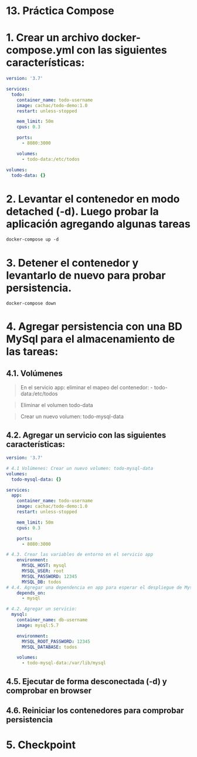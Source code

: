 # 13. Práctica Compose <!-- omit in TOC -->

# 1. Crear un archivo docker-compose.yml con las siguientes características:
```yaml
version: '3.7'

services:
  todo:
    container_name: todo-username
    image: cachac/todo-demo:1.0
    restart: unless-stopped

    mem_limit: 50m
    cpus: 0.3

    ports:
      - 8080:3000

    volumes:
      - todo-data:/etc/todos

volumes:
  todo-data: {}
```


# 2. Levantar el contenedor en modo detached (-d). Luego probar la aplicación agregando algunas tareas
```vim
docker-compose up -d
```
# 3. Detener el contenedor y levantarlo de nuevo para probar persistencia.
```vim
docker-compose down
```

# 4. Agregar persistencia con una BD MySql para el almacenamiento de las tareas:

## 4.1. Volúmenes
> En el servicio app: eliminar el mapeo del contenedor: - todo-data:/etc/todos

> Eliminar el volumen todo-data

> Crear un nuevo volumen: todo-mysql-data

## 4.2. Agregar un servicio con las siguientes características:

```yaml
version: '3.7'

# 4.1 Volúmenes: Crear un nuevo volumen: todo-mysql-data
volumes:
  todo-mysql-data: {}

services:
  app:
    container_name: todo-username
    image: cachac/todo-demo:1.0
    restart: unless-stopped

    mem_limit: 50m
    cpus: 0.3

    ports:
      - 8080:3000

# 4.3. Crear las variables de entorno en el servicio app
    environment:
      MYSQL_HOST: mysql
      MYSQL_USER: root
      MYSQL_PASSWORD: 12345
      MYSQL_DB: todos
# 4.4. Agregar una dependencia en app para esperar el despliegue de Mysql.
    depends_on:
      - mysql

# 4.2. Agregar un servicio:
  mysql:
    container_name: db-username
    image: mysql:5.7

    environment:
      MYSQL_ROOT_PASSWORD: 12345
      MYSQL_DATABASE: todos

    volumes:
      - todo-mysql-data:/var/lib/mysql


```


## 4.5. Ejecutar de forma desconectada (-d) y comprobar en browser

## 4.6. Reiniciar los contenedores para comprobar persistencia

# 5. Checkpoint
